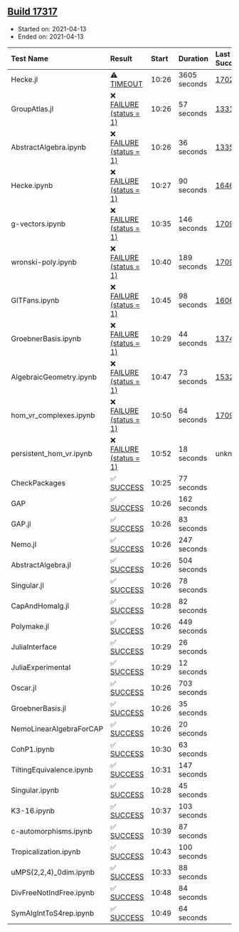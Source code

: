 ## [Build 17317](https://oscarci.mathematik.uni-kl.de/job/oscar/17317/)

* Started on: 2021-04-13
* Ended on: 2021-04-13

| Test Name    | Result | Start | Duration | Last Success | First Failure |
|:-------------|:-------|:------|:---------|:-------------|:--------------|
| Hecke.jl | ⚠ [TIMEOUT](https://oscarci.mathematik.uni-kl.de/job/oscar/17317/artifact/logs/build-17317/Hecke.jl.log) | 10:26 | 3605 seconds | [17022](https://oscarci.mathematik.uni-kl.de/job/oscar/17022/) | [17023](https://oscarci.mathematik.uni-kl.de/job/oscar/17023/) |
| GroupAtlas.jl | ❌ [FAILURE (status = 1)](https://oscarci.mathematik.uni-kl.de/job/oscar/17317/artifact/logs/build-17317/GroupAtlas.jl.log) | 10:26 | 57 seconds | [13311](https://oscarci.mathematik.uni-kl.de/job/oscar/13311/) | [13312](https://oscarci.mathematik.uni-kl.de/job/oscar/13312/) |
| AbstractAlgebra.ipynb | ❌ [FAILURE (status = 1)](https://oscarci.mathematik.uni-kl.de/job/oscar/17317/artifact/logs/build-17317/AbstractAlgebra.ipynb.log) | 10:26 | 36 seconds | [13355](https://oscarci.mathematik.uni-kl.de/job/oscar/13355/) | [13356](https://oscarci.mathematik.uni-kl.de/job/oscar/13356/) |
| Hecke.ipynb | ❌ [FAILURE (status = 1)](https://oscarci.mathematik.uni-kl.de/job/oscar/17317/artifact/logs/build-17317/Hecke.ipynb.log) | 10:27 | 90 seconds | [16463](https://oscarci.mathematik.uni-kl.de/job/oscar/16463/) | [16464](https://oscarci.mathematik.uni-kl.de/job/oscar/16464/) |
| g-vectors.ipynb | ❌ [FAILURE (status = 1)](https://oscarci.mathematik.uni-kl.de/job/oscar/17317/artifact/logs/build-17317/g-vectors.ipynb.log) | 10:35 | 146 seconds | [17099](https://oscarci.mathematik.uni-kl.de/job/oscar/17099/) | [17100](https://oscarci.mathematik.uni-kl.de/job/oscar/17100/) |
| wronski-poly.ipynb | ❌ [FAILURE (status = 1)](https://oscarci.mathematik.uni-kl.de/job/oscar/17317/artifact/logs/build-17317/wronski-poly.ipynb.log) | 10:40 | 189 seconds | [17098](https://oscarci.mathematik.uni-kl.de/job/oscar/17098/) | [17099](https://oscarci.mathematik.uni-kl.de/job/oscar/17099/) |
| GITFans.ipynb | ❌ [FAILURE (status = 1)](https://oscarci.mathematik.uni-kl.de/job/oscar/17317/artifact/logs/build-17317/GITFans.ipynb.log) | 10:45 | 98 seconds | [16068](https://oscarci.mathematik.uni-kl.de/job/oscar/16068/) | [16069](https://oscarci.mathematik.uni-kl.de/job/oscar/16069/) |
| GroebnerBasis.ipynb | ❌ [FAILURE (status = 1)](https://oscarci.mathematik.uni-kl.de/job/oscar/17317/artifact/logs/build-17317/GroebnerBasis.ipynb.log) | 10:29 | 44 seconds | [13748](https://oscarci.mathematik.uni-kl.de/job/oscar/13748/) | [13749](https://oscarci.mathematik.uni-kl.de/job/oscar/13749/) |
| AlgebraicGeometry.ipynb | ❌ [FAILURE (status = 1)](https://oscarci.mathematik.uni-kl.de/job/oscar/17317/artifact/logs/build-17317/AlgebraicGeometry.ipynb.log) | 10:47 | 73 seconds | [15322](https://oscarci.mathematik.uni-kl.de/job/oscar/15322/) | [15323](https://oscarci.mathematik.uni-kl.de/job/oscar/15323/) |
| hom_vr_complexes.ipynb | ❌ [FAILURE (status = 1)](https://oscarci.mathematik.uni-kl.de/job/oscar/17317/artifact/logs/build-17317/hom_vr_complexes.ipynb.log) | 10:50 | 64 seconds | [17099](https://oscarci.mathematik.uni-kl.de/job/oscar/17099/) | [17100](https://oscarci.mathematik.uni-kl.de/job/oscar/17100/) |
| persistent_hom_vr.ipynb | ❌ [FAILURE (status = 1)](https://oscarci.mathematik.uni-kl.de/job/oscar/17317/artifact/logs/build-17317/persistent_hom_vr.ipynb.log) | 10:52 | 18 seconds | unknown | unknown |
| CheckPackages | ✅ [SUCCESS](https://oscarci.mathematik.uni-kl.de/job/oscar/17317/artifact/logs/build-17317/CheckPackages.log) | 10:25 | 77 seconds |  |  |
| GAP | ✅ [SUCCESS](https://oscarci.mathematik.uni-kl.de/job/oscar/17317/artifact/logs/build-17317/GAP.log) | 10:26 | 162 seconds |  |  |
| GAP.jl | ✅ [SUCCESS](https://oscarci.mathematik.uni-kl.de/job/oscar/17317/artifact/logs/build-17317/GAP.jl.log) | 10:26 | 83 seconds |  |  |
| Nemo.jl | ✅ [SUCCESS](https://oscarci.mathematik.uni-kl.de/job/oscar/17317/artifact/logs/build-17317/Nemo.jl.log) | 10:26 | 247 seconds |  |  |
| AbstractAlgebra.jl | ✅ [SUCCESS](https://oscarci.mathematik.uni-kl.de/job/oscar/17317/artifact/logs/build-17317/AbstractAlgebra.jl.log) | 10:26 | 504 seconds |  |  |
| Singular.jl | ✅ [SUCCESS](https://oscarci.mathematik.uni-kl.de/job/oscar/17317/artifact/logs/build-17317/Singular.jl.log) | 10:26 | 78 seconds |  |  |
| CapAndHomalg.jl | ✅ [SUCCESS](https://oscarci.mathematik.uni-kl.de/job/oscar/17317/artifact/logs/build-17317/CapAndHomalg.jl.log) | 10:28 | 82 seconds |  |  |
| Polymake.jl | ✅ [SUCCESS](https://oscarci.mathematik.uni-kl.de/job/oscar/17317/artifact/logs/build-17317/Polymake.jl.log) | 10:26 | 449 seconds |  |  |
| JuliaInterface | ✅ [SUCCESS](https://oscarci.mathematik.uni-kl.de/job/oscar/17317/artifact/logs/build-17317/JuliaInterface.log) | 10:29 | 26 seconds |  |  |
| JuliaExperimental | ✅ [SUCCESS](https://oscarci.mathematik.uni-kl.de/job/oscar/17317/artifact/logs/build-17317/JuliaExperimental.log) | 10:29 | 12 seconds |  |  |
| Oscar.jl | ✅ [SUCCESS](https://oscarci.mathematik.uni-kl.de/job/oscar/17317/artifact/logs/build-17317/Oscar.jl.log) | 10:26 | 703 seconds |  |  |
| GroebnerBasis.jl | ✅ [SUCCESS](https://oscarci.mathematik.uni-kl.de/job/oscar/17317/artifact/logs/build-17317/GroebnerBasis.jl.log) | 10:26 | 35 seconds |  |  |
| NemoLinearAlgebraForCAP | ✅ [SUCCESS](https://oscarci.mathematik.uni-kl.de/job/oscar/17317/artifact/logs/build-17317/NemoLinearAlgebraForCAP.log) | 10:26 | 20 seconds |  |  |
| CohP1.ipynb | ✅ [SUCCESS](https://oscarci.mathematik.uni-kl.de/job/oscar/17317/artifact/logs/build-17317/CohP1.ipynb.log) | 10:30 | 63 seconds |  |  |
| TiltingEquivalence.ipynb | ✅ [SUCCESS](https://oscarci.mathematik.uni-kl.de/job/oscar/17317/artifact/logs/build-17317/TiltingEquivalence.ipynb.log) | 10:31 | 147 seconds |  |  |
| Singular.ipynb | ✅ [SUCCESS](https://oscarci.mathematik.uni-kl.de/job/oscar/17317/artifact/logs/build-17317/Singular.ipynb.log) | 10:28 | 45 seconds |  |  |
| K3-16.ipynb | ✅ [SUCCESS](https://oscarci.mathematik.uni-kl.de/job/oscar/17317/artifact/logs/build-17317/K3-16.ipynb.log) | 10:37 | 103 seconds |  |  |
| c-automorphisms.ipynb | ✅ [SUCCESS](https://oscarci.mathematik.uni-kl.de/job/oscar/17317/artifact/logs/build-17317/c-automorphisms.ipynb.log) | 10:39 | 87 seconds |  |  |
| Tropicalization.ipynb | ✅ [SUCCESS](https://oscarci.mathematik.uni-kl.de/job/oscar/17317/artifact/logs/build-17317/Tropicalization.ipynb.log) | 10:43 | 100 seconds |  |  |
| uMPS(2,2,4)_0dim.ipynb | ✅ [SUCCESS](https://oscarci.mathematik.uni-kl.de/job/oscar/17317/artifact/logs/build-17317/uMPS-2-2-4-_0dim.ipynb.log) | 10:33 | 88 seconds |  |  |
| DivFreeNotIndFree.ipynb | ✅ [SUCCESS](https://oscarci.mathematik.uni-kl.de/job/oscar/17317/artifact/logs/build-17317/DivFreeNotIndFree.ipynb.log) | 10:48 | 84 seconds |  |  |
| SymAlgIntToS4rep.ipynb | ✅ [SUCCESS](https://oscarci.mathematik.uni-kl.de/job/oscar/17317/artifact/logs/build-17317/SymAlgIntToS4rep.ipynb.log) | 10:49 | 64 seconds |  |  |
